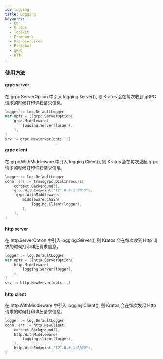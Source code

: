 ```yaml
---
id: logging
title: Logging
keywords:
  - Go
  - Kratos
  - Toolkit
  - Framework
  - Microservices
  - Protobuf
  - gRPC
  - HTTP
---
```



### 使用方法

#### grpc server
在 grpc.ServerOption 中引入 logging.Server(), 则 Kratos 会在每次收到 gRPC 请求的时候打印详细请求信息。

```go
logger := log.DefaultLogger
var opts = []grpc.ServerOption{
	grpc.Middleware(
		logging.Server(logger),
	),
}
srv := grpc.NewServer(opts...)
```

#### grpc client

在 grpc.WithMiddleware 中引入 logging.Client(), 则 Kratos 会在每次发起 grpc 请求的时候打印详细请求信息。

```go
logger := log.DefaultLogger
conn, err := transgrpc.DialInsecure(
	context.Background(),
	grpc.WithEndpoint("127.0.0.1:9000"),
	 grpc.WithMiddleware(
		middleware.Chain(
			logging.Client(logger),
		),
	),
)
```
#### http server

在 http.ServerOption 中引入 logging.Server(), 则 Kratos 会在每次收到 Http 请求的时候打印详细请求信息。

```go
logger := log.DefaultLogger
var opts = []http.ServerOption{
	http.Middleware(
		logging.Server(logger),
	),
}
srv := http.NewServer(opts...)
```

#### http client

在 http.WithMiddleware 中引入 logging.Client(), 则 Kratos 会在每次发起 Http 请求的时候打印详细请求信息。

```go
logger := log.DefaultLogger
conn, err := http.NewClient(
	context.Background(),
	http.WithMiddleware(
		logging.Client(logger),
	),
	http.WithEndpoint("127.0.0.1:8000"),
)
```

